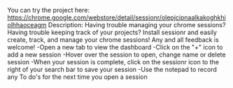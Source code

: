 You can try the project here:
https://chrome.google.com/webstore/detail/sessionr/olepjcipnaalkakoghkhiolhhaoceagm
Description:
Having trouble managing your chrome sessions? Having trouble keeping track of your projects? Install sessionr and easily create, track, and manage your chrome sessions! Any and all feedback is welcome!
-Open a new tab to view the dashboard
-Click on the "+" icon to add a new session
-Hover over the session to open, change name or delete session
-When your session is complete, click on the sessionr icon to the right of your search bar to save your session 
-Use the notepad to record any To do's for the next time you open a session
